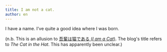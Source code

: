 ```yaml
---
title: I am not a cat.
author: en
---
```


I have a name. I've quite a good idea where I was born.

(n.b. This is an allusion to [吾輩は猫である (*I am a Cat*)](http://en.wikipedia.org/wiki/I_Am_a_Cat). The blog's title refers to *The Cat in the Hat*. This has apparently been unclear.)
